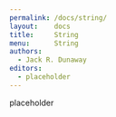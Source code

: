 ```yaml
---
permalink: /docs/string/
layout:    docs
title:     String
menu:      String
authors:
  - Jack R. Dunaway
editors:
  - placeholder
---
```


placeholder
